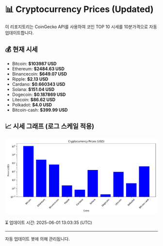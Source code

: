 
# 📊 Cryptocurrency Prices (Updated)

이 리포지토리는 CoinGecko API를 사용하여 코인 TOP 10 시세를 10분가격으로 자동 업데이트합니다.

## 💰 현재 시세
- Bitcoin: **$103987 USD**
- Ethereum: **$2484.63 USD**
- Binancecoin: **$649.07 USD**
- Ripple: **$2.13 USD**
- Cardano: **$0.660343 USD**
- Solana: **$151.04 USD**
- Dogecoin: **$0.187869 USD**
- Litecoin: **$86.62 USD**
- Polkadot: **$4.0 USD**
- Bitcoin-cash: **$399.99 USD**

## 📈 시세 그래프 (로그 스케일 적용)
![Crypto Prices](crypto_prices.png)

⏳ 업데이트 시간: 2025-06-01 13:03:35 (UTC)

---
자동 업데이트 봇에 의해 관리됩니다.
